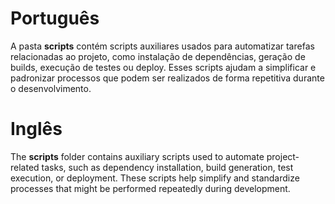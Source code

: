 # **Português**
A pasta **scripts** contém scripts auxiliares usados para automatizar tarefas relacionadas ao projeto, como instalação de dependências, geração de builds, execução de testes ou deploy. Esses scripts ajudam a simplificar e padronizar processos que podem ser realizados de forma repetitiva durante o desenvolvimento.

# **Inglês**
The **scripts** folder contains auxiliary scripts used to automate project-related tasks, such as dependency installation, build generation, test execution, or deployment. These scripts help simplify and standardize processes that might be performed repeatedly during development.